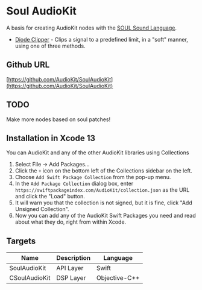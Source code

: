 # Soul AudioKit

A basis for creating AudioKit nodes with the [SOUL Sound Language](https://soul.dev).

* [Diode Clipper](https://github.com/AudioKit/SoulAudioKit/wiki) - Clips a signal to a predefined limit, in a "soft" manner, using one of three methods.

## Github URL

[https://github.com/AudioKit/SoulAudioKit](https://github.com/AudioKit/SoulAudioKit)

## TODO

Make more nodes based on soul patches!

## Installation in Xcode 13

You can AudioKit and any of the other AudioKit libraries using Collections

1. Select File -> Add Packages...
2. Click the `+` icon on the bottom left of the Collections sidebar on the left.
3. Choose `Add Swift Package Collection` from the pop-up menu.
4. In the `Add Package Collection` dialog box, enter `https://swiftpackageindex.com/AudioKit/collection.json` as the URL and click the "Load" button.
5. It will warn you that the collection is not signed, but it is fine, click "Add Unsigned Collection".
6. Now you can add any of the AudioKit Swift Packages you need and read about what they do, right from within Xcode.

## Targets

| Name           | Description | Language      |
|----------------|-------------|---------------|
| SoulAudioKit   | API Layer   | Swift         |
| CSoulAudioKit  | DSP Layer   | Objective-C++ |
